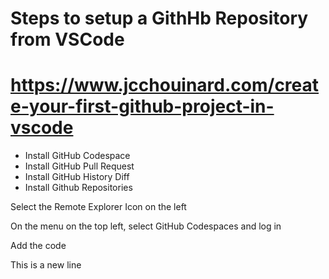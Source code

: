 
# Steps to setup a GithHb Repository from VSCode

# <https://www.jcchouinard.com/create-your-first-github-project-in-vscode>

- Install GitHub Codespace
- Install GitHub Pull Request
- Install GitHub History Diff
- Install Github Repositories

Select the Remote Explorer Icon on the left

On the menu on the top left, select GitHub Codespaces and log in

Add the code

This is a new line
